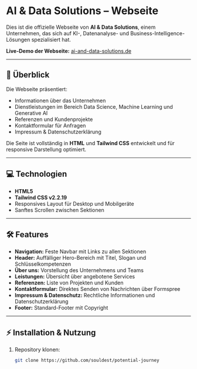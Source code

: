 # AI & Data Solutions – Webseite

Dies ist die offizielle Webseite von **AI & Data Solutions**, einem Unternehmen, das sich auf KI-, Datenanalyse- und Business-Intelligence-Lösungen spezialisiert hat.

**Live-Demo der Webseite:** [ai-and-data-solutions.de](https://ai-and-data-solutions.de)

---

## 📌 Überblick

Die Webseite präsentiert:

- Informationen über das Unternehmen
- Dienstleistungen im Bereich Data Science, Machine Learning und Generative AI
- Referenzen und Kundenprojekte
- Kontaktformular für Anfragen
- Impressum & Datenschutzerklärung

Die Seite ist vollständig in **HTML** und **Tailwind CSS** entwickelt und für responsive Darstellung optimiert.

---

## 💻 Technologien

- **HTML5**
- **Tailwind CSS v2.2.19**
- Responsives Layout für Desktop und Mobilgeräte
- Sanftes Scrollen zwischen Sektionen

---

## 🛠️ Features

- **Navigation:** Feste Navbar mit Links zu allen Sektionen
- **Header:** Auffälliger Hero-Bereich mit Titel, Slogan und Schlüsselkompetenzen
- **Über uns:** Vorstellung des Unternehmens und Teams
- **Leistungen:** Übersicht über angebotene Services
- **Referenzen:** Liste von Projekten und Kunden
- **Kontaktformular:** Direktes Senden von Nachrichten über Formspree
- **Impressum & Datenschutz:** Rechtliche Informationen und Datenschutzerklärung
- **Footer:** Standard-Footer mit Copyright

---

## ⚡ Installation & Nutzung

1. Repository klonen:
   ```bash
   git clone https://github.com/souldest/potential-journey


